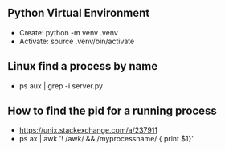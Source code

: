 ## Python Virtual Environment
* Create:   python -m venv .venv
* Activate: source .venv/bin/activate

## Linux find a process by name
* ps aux | grep -i server.py




## How to find the pid for a running process 
* https://unix.stackexchange.com/a/237911
* ps ax | awk '! /awk/ && /myprocessname/ { print $1}'

